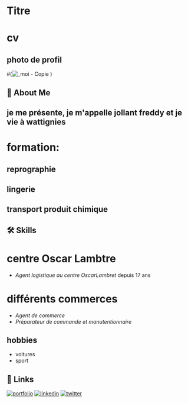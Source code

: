 
#  **Titre**
# cv
## photo de profil

#(![_moi - Copie](https://github.com/user-attachments/assets/0dbbb5b5-af62-47a8-a266-4d9009598f5d)
)

## 🚀 About Me

## je me présente, je m'appelle jollant freddy et je vie à wattignies





# **formation**:


## reprographie

## lingerie

## transport produit chimique


## 🛠 Skills
# **centre Oscar Lambtre**

* _Agent logistique au centre OscarLambret_ depuis 17 ans 

# **différents commerces**
* _Agent de commerce_
* _Préparateur de commande et manutentionnaire_




## **hobbies**

* voitures
* sport

## 🔗 Links
[![portfolio](https://img.shields.io/badge/my_portfolio-000?style=for-the-badge&logo=ko-fi&logoColor=white)](https://katherineoelsner.com/)
[![linkedin](https://img.shields.io/badge/linkedin-0A66C2?style=for-the-badge&logo=linkedin&logoColor=white)](https://www.linkedin.com/)
[![twitter](https://img.shields.io/badge/twitter-1DA1F2?style=for-the-badge&logo=twitter&logoColor=white)](https://twitter.com/)


